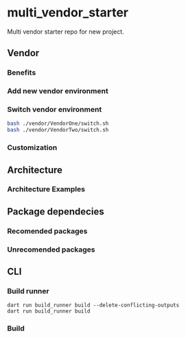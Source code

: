 # multi_vendor_starter
Multi vendor starter repo for new project.


## Vendor
### Benefits
### Add new vendor environment
### Switch vendor environment
```sh
bash ./vendor/VendorOne/switch.sh
bash ./vendor/VendorTwo/switch.sh
```
### Customization



## Architecture
### Architecture Examples



## Package dependecies
### Recomended packages
### Unrecomended packages


## CLI
### Build runner
```
dart run build_runner build --delete-conflicting-outputs
dart run build_runner build
```

### Build
```

```